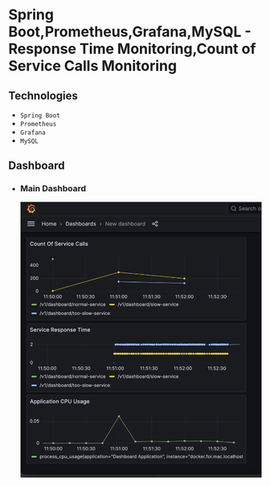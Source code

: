 # Spring Boot,Prometheus,Grafana,MySQL - Response Time Monitoring,Count of Service Calls Monitoring

Technologies
------------
- `Spring Boot`
- `Prometheus` 
- `Grafana`
- `MySQL`

## Dashboard

- ### Main Dashboard

  ![main](https://github.com/tugayesilyurt/spring-prometheus-grafana-response-time-dashboard/blob/main/assets/dashboard.png)

